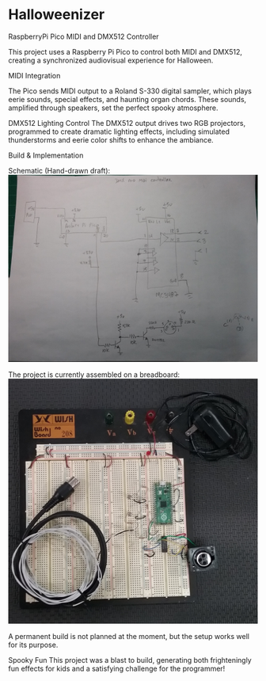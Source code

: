 # Halloweenizer
RaspberryPi Pico MIDI and DMX512 Controller

This project uses a Raspberry Pi Pico to control both MIDI and DMX512, creating a synchronized audiovisual experience for Halloween.

MIDI Integration

The Pico sends MIDI output to a Roland S-330 digital sampler, which plays eerie sounds, special effects, and haunting organ chords. These sounds, amplified through speakers, set the perfect spooky atmosphere.

DMX512 Lighting Control
The DMX512 output drives two RGB projectors, programmed to create dramatic lighting effects, including simulated thunderstorms and eerie color shifts to enhance the ambiance.

Build & Implementation

Schematic (Hand-drawn draft):
![](schematic.jpg)

The project is currently assembled on a breadboard:
![](BreadBoard.jpg)

A permanent build is not planned at the moment, but the setup works well for its purpose.

Spooky Fun
This project was a blast to build, generating both frighteningly fun effects for kids and a satisfying challenge for the programmer!

